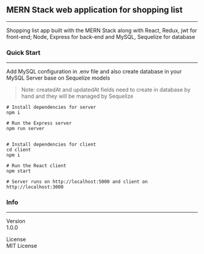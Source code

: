 ## **MERN Stack web application for shopping list**

---

Shopping list app built with the MERN Stack along with React, Redux, jwt for front-end; Node, Express for back-end and MySQL, Sequelize for database

### Quick Start

---

Add MySQL configuration in .env file and also create database in your MySQL Server base on Sequelize models

> Note: createdAt and updatedAt fields need to create in database by hand and they will be managed by Sequelize

    # Install dependencies for server
    npm i

    # Run the Express server
    npm run server


    # Install dependencies for client
    cd client
    npm i

    # Run the React client
    npm start

    # Server runs on http://localhost:5000 and client on http://localhost:3000

### Info

---

Version  
1.0.0

License  
MIT License
